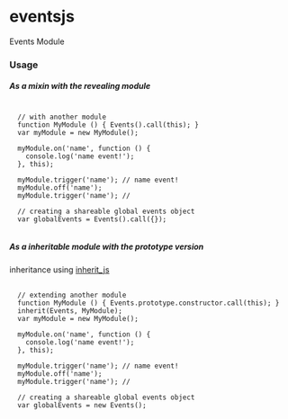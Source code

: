 eventsjs
========

Events Module

### Usage
##### As a mixin with the revealing module
<pre>
  <code>
  // with another module
  function MyModule () { Events().call(this); }
  var myModule = new MyModule();
  
  myModule.on('name', function () { 
    console.log('name event!');
  }, this);
  
  myModule.trigger('name'); // name event!
  myModule.off('name');
  myModule.trigger('name'); // <nothing>
  
  // creating a shareable global events object
  var globalEvents = Events().call({});
  </code>
</pre>

##### As a inheritable module with the prototype version
inheritance using [inherit_js](https://github.com/mparke/inherit_js)
<pre>
  <code>
  // extending another module
  function MyModule () { Events.prototype.constructor.call(this); }
  inherit(Events, MyModule);
  var myModule = new MyModule();
  
  myModule.on('name', function () { 
    console.log('name event!');
  }, this);
  
  myModule.trigger('name'); // name event!
  myModule.off('name');
  myModule.trigger('name'); // <nothing>
  
  // creating a shareable global events object
  var globalEvents = new Events();
  </code>
</pre>
